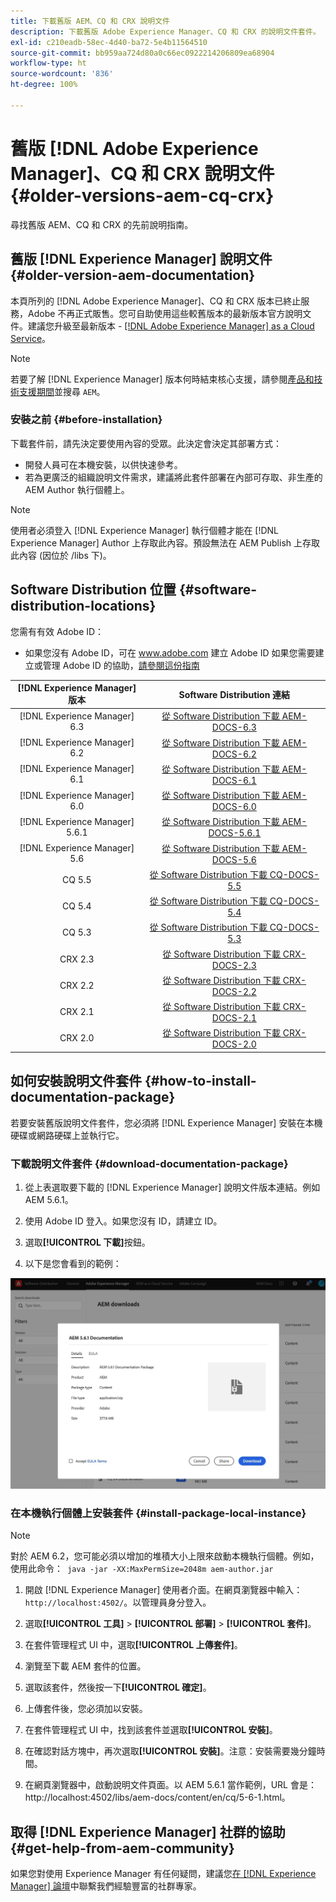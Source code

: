 ```yaml
---
title: 下載舊版 AEM、CQ 和 CRX 說明文件
description: 下載舊版 Adobe Experience Manager、CQ 和 CRX 的說明文件套件。
exl-id: c210eadb-58ec-4d40-ba72-5e4b11564510
source-git-commit: bb959aa724d80a0c66ec0922214206809ea68904
workflow-type: ht
source-wordcount: '836'
ht-degree: 100%

---
```


# 舊版 [!DNL Adobe Experience Manager]、CQ 和 CRX 說明文件 {#older-versions-aem-cq-crx}

尋找舊版 AEM、CQ 和 CRX 的先前說明指南。

## 舊版 [!DNL Experience Manager] 說明文件 {#older-version-aem-documentation}

本頁所列的 [!DNL Adobe Experience Manager]、CQ 和 CRX 版本已終止服務，Adobe 不再正式販售。您可自助使用這些較舊版本的最新版本官方說明文件。建議您升級至最新版本 - [[!DNL Adobe Experience Manager] as a Cloud Service](https://experienceleague.adobe.com/docs/experience-manager-cloud-service.html)。

>[!NOTE]
>
>若要了解 [!DNL Experience Manager] 版本何時結束核心支援，請參閱[產品和技術支援期間](https://helpx.adobe.com/tw/support/programs/eol-matrix.html)並搜尋 `AEM`。

### 安裝之前 {#before-installation}

下載套件前，請先決定要使用內容的受眾。此決定會決定其部署方式：

* 開發人員可在本機安裝，以供快速參考。
* 若為更廣泛的組織說明文件需求，建議將此套件部署在內部可存取、非生產的 AEM Author 執行個體上。

>[!NOTE]
>
>使用者必須登入 [!DNL Experience Manager] 執行個體才能在 [!DNL Experience Manager] Author 上存取此內容。預設無法在 AEM Publish 上存取此內容 (因位於 /libs 下)。

## Software Distribution 位置 {#software-distribution-locations}

您需有有效 Adobe ID：

* 如果您沒有 Adobe ID，可在 www.adobe.com 建立 Adobe ID
如果您需要建立或管理 Adobe ID 的協助，[請參閱這份指南](https://helpx.adobe.com/tw/manage-account.html)

| [!DNL Experience Manager] 版本 | Software Distribution 連結 |
|:-----------:|:--------------------------------------------------:|
| [!DNL Experience Manager] 6.3 | [從 Software Distribution 下載 AEM-DOCS-6.3](https://experience.adobe.com/#/downloads/content/software-distribution/en/aem.html?package=/content/software-distribution/en/details.html/content/dam/aem/public/adobe/packages/aem-docs/aem-docs-6-3.zip) |
| [!DNL Experience Manager] 6.2 | [從 Software Distribution 下載 AEM-DOCS-6.2](https://experience.adobe.com/#/downloads/content/software-distribution/en/aem.html?package=/content/software-distribution/en/details.html/content/dam/aem/public/adobe/packages/aem-docs/aem-docs-6-2.zip) |
| [!DNL Experience Manager] 6.1 | [從 Software Distribution 下載 AEM-DOCS-6.1](https://experience.adobe.com/#/downloads/content/software-distribution/en/aem.html?package=/content/software-distribution/en/details.html/content/dam/aem/public/adobe/packages/aem-docs/aem-docs-6-1.zip) |
| [!DNL Experience Manager] 6.0 | [從 Software Distribution 下載 AEM-DOCS-6.0](https://experience.adobe.com/#/downloads/content/software-distribution/en/aem.html?package=/content/software-distribution/en/details.html/content/dam/aem/public/adobe/packages/aem-docs/aem-docs-6-0.zip) |
| [!DNL Experience Manager] 5.6.1 | [從 Software Distribution 下載 AEM-DOCS-5.6.1](https://experience.adobe.com/#/downloads/content/software-distribution/en/aem.html?package=/content/software-distribution/en/details.html/content/dam/aem/public/adobe/packages/aem-docs/aem-docs-5-6-1.zip) |
| [!DNL Experience Manager] 5.6 | [從 Software Distribution 下載 AEM-DOCS-5.6](https://experience.adobe.com/#/downloads/content/software-distribution/en/aem.html?package=/content/software-distribution/en/details.html/content/dam/aem/public/adobe/packages/aem-docs/aem-docs-5-6.zip) |
| CQ 5.5 | [從 Software Distribution 下載 CQ-DOCS-5.5](https://experience.adobe.com/#/downloads/content/software-distribution/en/aem.html?package=%2Fcontent%2Fsoftware-distribution%2Fen%2Fdetails.html%2Fcontent%2Fdam%2Faem%2Fpublic%2Fadobe%2Fpackages%2Faem-docs%2Faem-docs-5-5.zip) |
| CQ 5.4 | [從 Software Distribution 下載 CQ-DOCS-5.4](https://experience.adobe.com/#/downloads/content/software-distribution/en/aem.html?package=/content/software-distribution/en/details.html/content/dam/aem/public/adobe/packages/aem-docs/aem-docs-5-4.zip) |
| CQ 5.3 | [從 Software Distribution 下載 CQ-DOCS-5.3](https://experience.adobe.com/#/downloads/content/software-distribution/en/aem.html?package=/content/software-distribution/en/details.html/content/dam/aem/public/adobe/packages/aem-docs/aem-docs-5-3.zip) |
| CRX 2.3 | [從 Software Distribution 下載 CRX-DOCS-2.3](https://experience.adobe.com/#/downloads/content/software-distribution/en/aem.html?package=/content/software-distribution/en/details.html/content/dam/aem/public/adobe/packages/aem-docs/crx-docs-2-3.zip) |
| CRX 2.2 | [從 Software Distribution 下載 CRX-DOCS-2.2](https://experience.adobe.com/#/downloads/content/software-distribution/en/aem.html?package=/content/software-distribution/en/details.html/content/dam/aem/public/adobe/packages/aem-docs/crx-docs-2-2.zip) |
| CRX 2.1 | [從 Software Distribution 下載 CRX-DOCS-2.1](https://experience.adobe.com/#/downloads/content/software-distribution/en/aem.html?package=/content/software-distribution/en/details.html/content/dam/aem/public/adobe/packages/aem-docs/crx-docs-2-1.zip) |
| CRX 2.0 | [從 Software Distribution 下載 CRX-DOCS-2.0](https://experience.adobe.com/#/downloads/content/software-distribution/en/aem.html?package=/content/software-distribution/en/details.html/content/dam/aem/public/adobe/packages/aem-docs/crx-docs-2-0.zip) |

## 如何安裝說明文件套件 {#how-to-install-documentation-package}

若要安裝舊版說明文件套件，您必須將 [!DNL Experience Manager] 安裝在本機硬碟或網路硬碟上並執行它。

### 下載說明文件套件 {#download-documentation-package}

1. 從上表選取要下載的 [!DNL Experience Manager] 說明文件版本連結。例如 AEM 5.6.1。

1. 使用 Adobe ID 登入。如果您沒有 ID，請建立 ID。

1. 選取&#x200B;**[!UICONTROL 下載]**&#x200B;按鈕。

1. 以下是您會看到的範例：

![Software Distribution 範例](assets/screen_shot_2020-07-10at161922.jpg)

### 在本機執行個體上安裝套件 {#install-package-local-instance}

>[!NOTE]
>
>對於 AEM 6.2，您可能必須以增加的堆積大小上限來啟動本機執行個體。例如，使用此命令：` java -jar -XX:MaxPermSize=2048m aem-author.jar`

1. 開啟 [!DNL Experience Manager] 使用者介面。在網頁瀏覽器中輸入：`http://localhost:4502/`。以管理員身分登入。

1. 選取&#x200B;**[!UICONTROL 工具]** > **[!UICONTROL 部署]** > **[!UICONTROL 套件]**。

1. 在套件管理程式 UI 中，選取&#x200B;**[!UICONTROL 上傳套件]**。

1. 瀏覽至下載 AEM 套件的位置。

1. 選取該套件，然後按一下&#x200B;**[!UICONTROL 確定]**。

1. 上傳套件後，您必須加以安裝。

1. 在套件管理程式 UI 中，找到該套件並選取&#x200B;**[!UICONTROL 安裝]**。

1. 在確認對話方塊中，再次選取&#x200B;**[!UICONTROL 安裝]**。注意：安裝需要幾分鐘時間。

1. 在網頁瀏覽器中，啟動說明文件頁面。以 AEM 5.6.1 當作範例，URL 會是：http://localhost:4502/libs/aem-docs/content/en/cq/5-6-1.html。

## 取得 [!DNL Experience Manager] 社群的協助 {#get-help-from-aem-community}

如果您對使用 Experience Manager 有任何疑問，建議您[在  [!DNL Experience Manager] 論壇](https://experienceleaguecommunities.adobe.com/t5/adobe-experience-manager/ct-p/adobe-experience-manager-community)中聯繫我們經驗豐富的社群專家。
